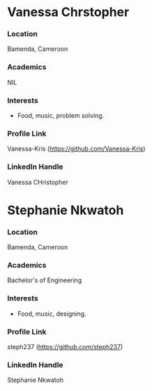 # Vanessa Chrstopher

### Location

Bamenda, Cameroon

### Academics

NIL

### Interests

- Food, music, problem solving.


### Profile Link

Vanessa-Kris (https://github.com/Vanessa-Kris)

### LinkedIn Handle

Vanessa CHristopher

# Stephanie Nkwatoh

### Location

Bamenda, Cameroon

### Academics

Bachelor's of Engineering

### Interests

- Food, music, designing.


### Profile Link

steph237 (https://github.com/steph237)

### LinkedIn Handle

Stephanie Nkwatoh